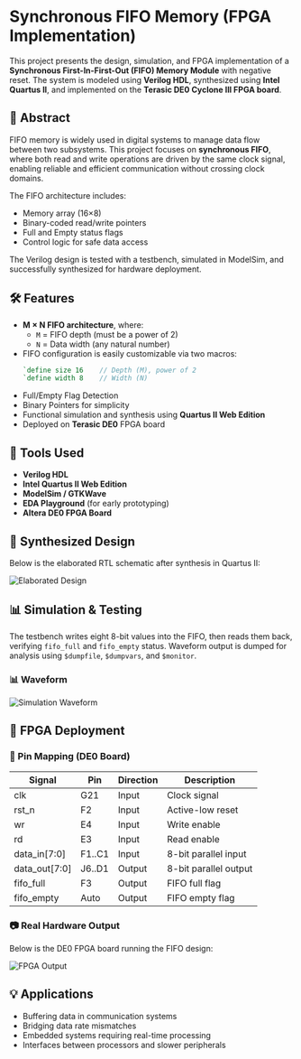 
# Synchronous FIFO Memory (FPGA Implementation)

This project presents the design, simulation, and FPGA implementation of a **Synchronous First-In-First-Out (FIFO) Memory Module** with negative reset. The system is modeled using **Verilog HDL**, synthesized using **Intel Quartus II**, and implemented on the **Terasic DE0 Cyclone III FPGA board**.


## 📘 Abstract

FIFO memory is widely used in digital systems to manage data flow between two subsystems. This project focuses on **synchronous FIFO**, where both read and write operations are driven by the same clock signal, enabling reliable and efficient communication without crossing clock domains.

The FIFO architecture includes:
- Memory array (16×8)
- Binary-coded read/write pointers
- Full and Empty status flags
- Control logic for safe data access

The Verilog design is tested with a testbench, simulated in ModelSim, and successfully synthesized for hardware deployment.


## 🛠️ Features

- **M × N FIFO architecture**, where:
  - `M` = FIFO depth (must be a power of 2)
  - `N` = Data width (any natural number)
- FIFO configuration is easily customizable via two macros:
  ```verilog
  `define size 16    // Depth (M), power of 2
  `define width 8    // Width (N)
- Full/Empty Flag Detection
- Binary Pointers for simplicity
- Functional simulation and synthesis using **Quartus II Web Edition**
- Deployed on **Terasic DE0** FPGA board


## 🔧 Tools Used
- **Verilog HDL**
- **Intel Quartus II Web Edition**
- **ModelSim / GTKWave**
- **EDA Playground** (for early prototyping)
- **Altera DE0 FPGA Board**

## 🧩 Synthesized Design

Below is the elaborated RTL schematic after synthesis in Quartus II:

![Elaborated Design](Doc/design.png)


## 📊 Simulation & Testing

The testbench writes eight 8-bit values into the FIFO, then reads them back, verifying `fifo_full` and `fifo_empty` status. Waveform output is dumped for analysis using `$dumpfile`, `$dumpvars`, and `$monitor`.

### 📊 Waveform
![Simulation Waveform](Doc/waveform.png)

## 🔌 FPGA Deployment

### 🧪 Pin Mapping (DE0 Board)

| Signal       | Pin   | Direction | Description                  |
|--------------|--------|-----------|------------------------------|
| clk          | G21    | Input     | Clock signal                 |
| rst_n        | F2     | Input     | Active-low reset             |
| wr           | E4     | Input     | Write enable                 |
| rd           | E3     | Input     | Read enable                  |
| data_in[7:0] | F1..C1 | Input     | 8-bit parallel input         |
| data_out[7:0]| J6..D1 | Output    | 8-bit parallel output        |
| fifo_full    | F3     | Output    | FIFO full flag               |
| fifo_empty   | Auto   | Output    | FIFO empty flag              |



### 📷 Real Hardware Output
Below is the DE0 FPGA board running the FIFO design:

![FPGA Output](Doc/fpga.jpg)


## 💡 Applications

- Buffering data in communication systems
- Bridging data rate mismatches
- Embedded systems requiring real-time processing
- Interfaces between processors and slower peripherals

